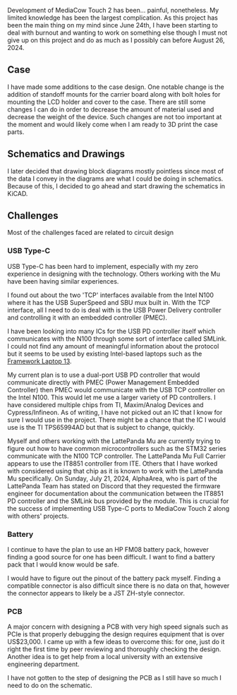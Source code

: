 Development of MediaCow Touch 2 has been... painful, nonetheless. My limited knowledge has been the largest complication. As this project has been the main thing on my mind since June 24th, I have been starting to deal with burnout and wanting to work on something else though I must not give up on this project and do as much as I possibly can before August 26, 2024. 

## Case
I have made some additions to the case design. One notable change is the addition of standoff mounts for the carrier board along with bolt holes for mounting the LCD holder and cover to the case. There are still some changes I can do in order to decrease the amount of material used and decrease the weight of the device. Such changes are not too important at the moment and would likely come when I am ready to 3D print the case parts.

## Schematics and Drawings
I later decided that drawing block diagrams mostly pointless since most of the data I convey in the diagrams are what I could be doing in schematics. Because of this, I decided to go ahead and start drawing the schematics in KiCAD. 

## Challenges
Most of the challenges faced are related to circuit design

### USB Type-C
USB Type-C has been hard to implement, especially with my zero experience in designing with the technology. Others working with the Mu have been having similar experiences.

I found out about the two 'TCP' interfaces available from the Intel N100 where it has the USB SuperSpeed and SBU mux built in. With the TCP interface, all I need to do is deal with is the USB Power Delivery controller and controlling it with an embedded controller (PMEC). 

I have been looking into many ICs for the USB PD controller itself which communicates with the N100 through some sort of interface called SMLink. I could not find any amount of meaningful information about the protocol but it seems to be used by existing Intel-based laptops such as the [Framework Laptop 13](https://github.com/FrameworkComputer/Framework-Laptop-13/blob/main/Mainboard/Mainboard_Interfaces_Schematic_12th_Gen.pdf). 

My current plan is to use a dual-port USB PD controller that would communicate directly with PMEC (Power Management Embedded Controller) then PMEC would communicate with the USB TCP controller on the Intel N100. This would let me use a larger variety of PD controllers. I have considered multiple chips from TI, Maxim/Analog Devices and Cypress/Infineon. As of writing, I have not picked out an IC that I know for sure I would use in the project. There might be a chance that the IC I would use is the TI TPS65994AD but that is subject to change, quickly.

Myself and others working with the LattePanda Mu are currently trying to figure out how to have common microcontrollers such as the STM32 series communicate with the N100 TCP controller. The LattePanda Mu Full Carrier appears to use the IT8851 controller from ITE. Others that I have worked with considered using that chip as it is known to work with the LattePanda Mu specifically. On Sunday, July 21, 2024, AlphaArea, who is part of the LattePanda Team has stated on Discord that they requested the firmware engineer for documentation about the communication between the IT8851 PD controller and the SMLink bus provided by the module. This is crucial for the success of implementing USB Type-C ports to MediaCow Touch 2 along with others' projects.

### Battery
I continue to have the plan to use an HP FM08 battery pack, however finding a good source for one has been difficult. I want to find a battery pack that I would know would be safe. 

I would have to figure out the pinout of the battery pack myself. Finding a compatible connector is also difficult since there is no data on that, however the connector appears to likely be a JST ZH-style connector. 

### PCB
A major concern with designing a PCB with very high speed signals such as PCIe is that properly debugging the design requires equipment that is over US$23,000. I came up with a few ideas to overcome this: for one, just do it right the first time by peer reviewing and thoroughly checking the design. Another idea is to get help from a local university with an extensive engineering department.

I have not gotten to the step of designing the PCB as I still have so much I need to do on the schematic.